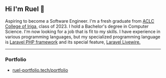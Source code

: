 
## Hi I'm Ruel 👋
Aspiring to become a Software Engineer. I'm a fresh graduate from <a href="https://www.facebook.com/ACLCCollegeIRIGA" class="text-blue-500" target="_blank">ACLC College of Iriga,</a> class of 2023. I hold a Bachelor's degree in Computer Science. I'm now looking for a job that is fit to my skills. I have experience in various programming languages, but my specialized programming language is <a href="https://laravel.com/" class="text-blue-500" target="_blank">Laravel PHP framework</a> and its special feature, <a href="https://laravel-livewire.com/" class="text-blue-500" target="_blank">Laravel Livewire.</a>
****
### Portfolio
- [ruel-portfolio.tech/portfolio](https://www.ruel-portfolio.tech/portfolio)

